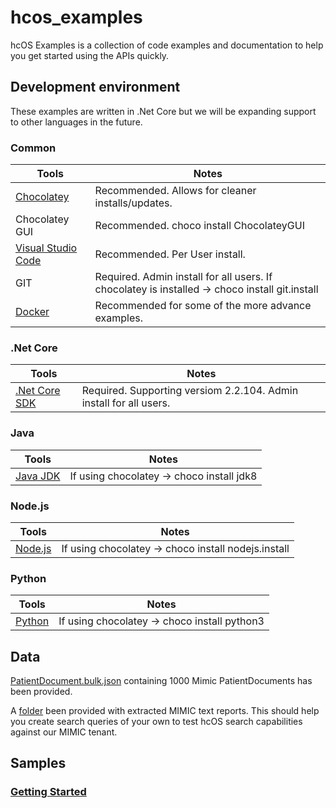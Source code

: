 # hcos_examples

hcOS Examples is a collection of code examples and documentation to help you get started using the APIs quickly.

## Development environment

These examples are written in .Net Core but we will be expanding support to other languages in the future.

### Common

Tools                                                  | Notes
-------------------------------------------------------|----------
[Chocolatey](https://chocolatey.org/)                  | Recommended. Allows for cleaner installs/updates.
Chocolatey GUI                                         | Recommended. choco install ChocolateyGUI
[Visual Studio Code](https://code.visualstudio.com/)   | Recommended. Per User install.
GIT                                                    | Required. Admin install for all users. If chocolatey is installed -> choco install git.install
[Docker](https://docs.docker.com/)                     | Recommended for some of the more advance examples.

### .Net Core

Tools                                                  | Notes
-------------------------------------------------------|------------------------------------------------------------------
[.Net Core SDK](https://dotnet.microsoft.com/download) | Required.  Supporting versiom 2.2.104. Admin install for all users.

### Java

Tools                                                                                                | Notes
-----------------------------------------------------------------------------------------------------|--------------------------------
[Java JDK](https://www.oracle.com/technetwork/java/javase/downloads/index-jsp-138363.html#javasejdk) | If using chocolatey -> choco install jdk8

### Node.js

Tools                             | Notes
----------------------------------|----------------------------------------------------
[Node.js](https://nodejs.org/en/) | If using chocolatey -> choco install nodejs.install

### Python

Tools                             | Notes
----------------------------------|-------------------------------------
[Python](https://www.python.org/) | If using chocolatey -> choco install python3

## Data

[PatientDocument.bulk.json](./data/PatientDocument.bulk.json) containing 1000 Mimic PatientDocuments has been provided.

A [folder](./data/text) been provided with extracted MIMIC text reports.  This should help you create search queries of your own to test hcOS search capabilities against our MIMIC tenant.

## Samples

### [Getting Started](./getting_started)
